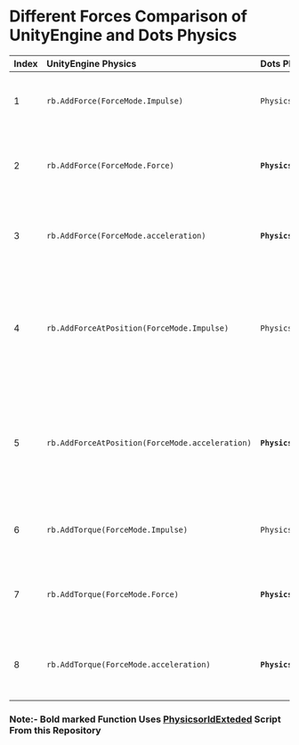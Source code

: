 # Different Forces Comparison of UnityEngine and Dots Physics

Index | UnityEngine Physics | Dots Physics | Description
--|:---| :--- | :---
1|`rb.AddForce(ForceMode.Impulse)` | `PhysicsWorld.ApplylinearImpulse()` |Apply impulse to rigidBody using its mass
2|`rb.AddForce(ForceMode.Force)` | **`PhysicsWorld.ApplyLinearForce()`** |Apply continuous force  to rigidBody using its mass
3|`rb.AddForce(ForceMode.acceleration)` | **`PhysicsWorld.ApplyLinearAcceleration()`** |Apply continuous acceleration  to rigidBody ignoring its mass
4|`rb.AddForceAtPosition(ForceMode.Impulse)` | `PhysicsWorld.ApplyImpluse()` |Applies force at position using its mass. As a result this will apply a torque and force on the object 
5|`rb.AddForceAtPosition(ForceMode.acceleration)` | **`PhysicsWorld.ApplyAccelerationImpulse()`** |Applies force at position ignoring its mass. As a result this will apply a torque and force on the object
6|`rb.AddTorque(ForceMode.Impulse)` | `PhysicsWorld.ApplyAngularImpulse()` |Apply torque  to rigidBody using its mass
7|`rb.AddTorque(ForceMode.Force)` | **`PhysicsWorld.ApplyAngularForce()`** |Apply continuous torque   to rigidBody using its mass
8|`rb.AddTorque(ForceMode.acceleration)` | **`PhysicsWorld.ApplyAngularAcceleration()`** |Apply continuous torque   to rigidBody ignoring its mass



### Note:- Bold marked Function Uses [PhysicsorldExteded](https://github.com/PragneshRathod901/UnityDotsUtility/blob/master/DotsPhysics/PhysicsWorldExtended.cs) Script From this Repository